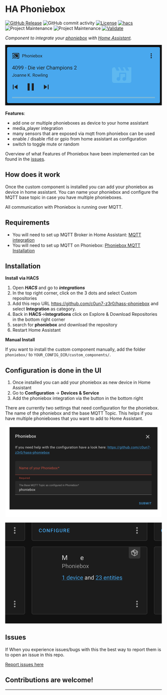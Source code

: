 # HA Phoniebox

[![GitHub Release][releases-shield]][releases]
![GitHub commit activity][commits-shield]
[![License][license-shield]](LICENSE)
[![hacs][hacsbadge]][hacs]
![Project Maintenance][maintenance-shield]
![Project Maintenance](https://img.shields.io/maintenance/yes/2022.svg?style=for-the-badge)
[![Validate](https://github.com/c0un7-z3r0/hass-phoniebox/actions/workflows/validate.yml/badge.svg)](https://github.com/c0un7-z3r0/hass-phoniebox/actions/workflows/validate.yml)

_Component to integrate your [phoniebox][phoniebox-repo] with [Home Assistant][ha-website]._

![ha phoniebox mediaplayer](https://github.com/c0un7-z3r0/hass-phoniebox/blob/main/assets/media_player.png)

**Features**:

- add one or multiple phonieboxes as device to your home assistant
- media_player integration
- many sensors that are exposed via mqtt from phoniebox can be used
- enable / disable rfid or gpio from home assistant as configuration
- switch to toggle mute or random

Overview of what Features of Phoniebox have been implemented can be found in
the [issues](https://github.com/c0un7-z3r0/hass-phoniebox/issues?q=is%3Aissue+is%3Aopen+label%3Aenhancement).

## How does it work

Once the custom component is installed you can add your phoniebox as device in home assistant.
You can name your phoniebox and configure the MQTT base topic in case you have multiple phonieboxes.

All communication with Phoniebox is running over MQTT.

## Requirements

- You will need to set up MQTT Broker in Home Assistant: [MQTT integration][ha_mqtt]
- You will need to set up MQTT on Phoniebox: [Phoniebox MQTT Installation][phoniebox_mqtt_setup]

## Installation

**Install via HACS**

1. Open _**HACS**_ and go to _**integrations**_
2. In the top right corner, click on the 3 dots and select Custom repositories
3. Add this repo URL https://github.com/c0un7-z3r0/hass-phoniebox and select **Integration** as category.
4. Back in **HACS**->**Integrations** click on Explore & Download Repositories in the bottom right corner
5. search for **phoniebox** and download the repository
6. Restart Home Assistant

**Manual Install**

If you want to install the custom component manually, add the folder `phoniebox/` to `YOUR_CONFIG_DIR/custom_components/`.

## Configuration is done in the UI

1. Once installed you can add your phoniebox as new device in Home Assistant
2. Go to **Configuration** -> **Devices & Service**
3. Add the phoniebox integration via the button in the bottom right

There are currently two settings that need configuration for the phoniebox. The name of the phoniebox
and the base MQTT Topic. This helps if you have multiple phonieboxes that you want to add to Home Assistant.

![ha phoniebox config](https://github.com/c0un7-z3r0/hass-phoniebox/blob/main/assets/configuration_options.png)

![ha phoniebox integration](https://github.com/c0un7-z3r0/hass-phoniebox/blob/main/assets/device.png)

## Issues

If When you experience issues/bugs with this the best way to report them is to open an issue in this repo.

[Report issues here](https://github.com/c0un7-z3r0/hass-phoniebox/issues)

<!---->

## Contributions are welcome!

---

[hass-phoniebox]: https://github.com/c0un7-z3r0/hass-phoniebox
[commits-shield]: https://img.shields.io/github/commit-activity/w/c0un7-z3r0/hass-phoniebox?style=for-the-badge
[commits]: https://github.com/c0un7-z3r0/hass-phoniebox/commits/main
[hacs]: https://github.com/hacs/integration
[hacsbadge]: https://img.shields.io/badge/HACS-Custom-41BDF5.svg?style=for-the-badge
[ha-forum]: https://community.home-assistant.io/
[ha-website]: https://www.home-assistant.io/
[license-shield]: https://img.shields.io/github/license/c0un7-z3r0/hass-phoniebox?style=for-the-badge
[maintenance-shield]: https://img.shields.io/badge/maintainer-%40c0un7--z3r0-blue.svg?style=for-the-badge
[releases-shield]: https://img.shields.io/github/release/c0un7-z3r0/hass-phoniebox?style=for-the-badge
[releases]: https://github.com/c0un7-z3r0/hass-phoniebox/releases
[phoniebox-repo]: https://github.com/MiczFlor/RPi-Jukebox-RFID
[phoniebox_mqtt_setup]: https://github.com/MiczFlor/RPi-Jukebox-RFID/tree/develop/components/smart-home-automation/MQTT-protocol#installation
[ha_mqtt]: https://www.home-assistant.io/integrations/mqtt
